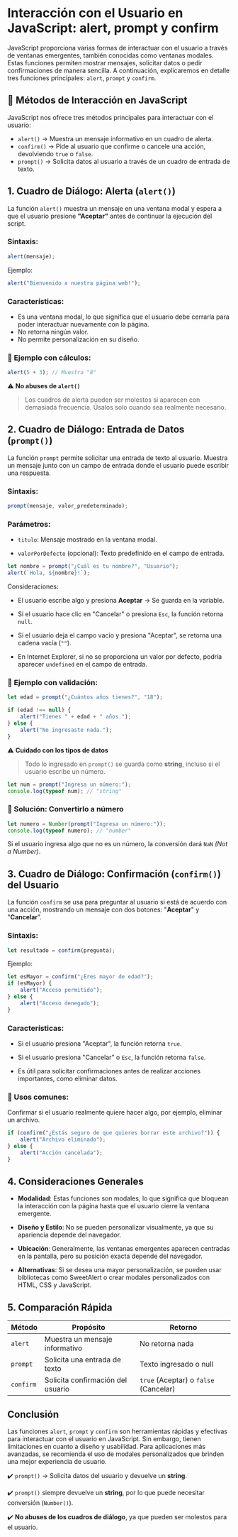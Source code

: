 # Interacción con el Usuario en JavaScript: alert, prompt y confirm

JavaScript proporciona varias formas de interactuar con el usuario a través de ventanas emergentes, también conocidas como ventanas modales. Estas funciones permiten mostrar mensajes, solicitar datos o pedir confirmaciones de manera sencilla. A continuación, explicaremos en detalle tres funciones principales: `alert`, `prompt` y `confirm`.

## 🔹 Métodos de Interacción en JavaScript
JavaScript nos ofrece tres métodos principales para interactuar con el usuario:

- `alert()` → Muestra un mensaje informativo en un cuadro de alerta.
- `confirm()` → Pide al usuario que confirme o cancele una acción, devolviendo `true` o `false`.
- `prompt()` → Solicita datos al usuario a través de un cuadro de entrada de texto.


## 1. Cuadro de Diálogo: **Alerta (`alert()`)**

La función `alert()` muestra un mensaje en una ventana modal y espera a que el usuario presione **"Aceptar"** antes de continuar la ejecución del script.

### Sintaxis:

```js
alert(mensaje);
```

Ejemplo:
```js
alert("Bienvenido a nuestra página web!");
```

### Características:

- Es una ventana modal, lo que significa que el usuario debe cerrarla para poder interactuar nuevamente con la página.
- No retorna ningún valor.
- No permite personalización en su diseño.

### 📌 Ejemplo con cálculos:
```js
alert(5 + 3); // Muestra "8"
```

⚠️ **No abuses de `alert()`**
> Los cuadros de alerta pueden ser molestos si aparecen con demasiada frecuencia. Úsalos solo cuando sea realmente necesario.

## 2. Cuadro de Diálogo: **Entrada de Datos (`prompt()`)**

La función `prompt` permite solicitar una entrada de texto al usuario. Muestra un mensaje junto con un campo de entrada donde el usuario puede escribir una respuesta.

### Sintaxis:
```js
prompt(mensaje, valor_predeterminado);
```

### Parámetros:

- `titulo`: Mensaje mostrado en la ventana modal.

- `valorPorDefecto` (opcional): Texto predefinido en el campo de entrada.

```js
let nombre = prompt("¿Cuál es tu nombre?", "Usuario");
alert(`Hola, ${nombre}!`);
```
Consideraciones:

- El usuario escribe algo y presiona **Aceptar** → Se guarda en la variable.

- Si el usuario hace clic en "Cancelar" o presiona `Esc`, la función retorna `null`.

- Si el usuario deja el campo vacío y presiona "Aceptar", se retorna una cadena vacía (`""`).

- En Internet Explorer, si no se proporciona un valor por defecto, podría aparecer `undefined` en el campo de entrada.

### 📌 Ejemplo con validación:
```js
let edad = prompt("¿Cuántos años tienes?", "18");

if (edad !== null) {
    alert("Tienes " + edad + " años.");
} else {
    alert("No ingresaste nada.");
}
```

⚠️ **Cuidado con los tipos de datos**
> Todo lo ingresado en `prompt()` se guarda como **string**, incluso si el usuario escribe un número.

```js
let num = prompt("Ingresa un número:");
console.log(typeof num); // "string"
```

### 📌 Solución: Convertirlo a número
```js
let numero = Number(prompt("Ingresa un número:"));
console.log(typeof numero); // "number"
```
Si el usuario ingresa algo que no es un número, la conversión dará `NaN` *(Not a Number)*.

## 3. Cuadro de Diálogo: **Confirmación (`confirm()`) del Usuario**

La función `confirm` se usa para preguntar al usuario si está de acuerdo con una acción, mostrando un mensaje con dos botones: "**Aceptar**" y "**Cancelar**".

### Sintaxis:
```js
let resultado = confirm(pregunta);
```
Ejemplo:

```js
let esMayor = confirm("¿Eres mayor de edad?");
if (esMayor) {
    alert("Acceso permitido");
} else {
    alert("Acceso denegado");
}
```

### Características:

- Si el usuario presiona "Aceptar", la función retorna `true`.

- Si el usuario presiona "Cancelar" o `Esc`, la función retorna `false`.

- Es útil para solicitar confirmaciones antes de realizar acciones importantes, como eliminar datos.

### 📌 Usos comunes:
Confirmar si el usuario realmente quiere hacer algo, por ejemplo, eliminar un archivo.

```js
if (confirm("¿Estás seguro de que quieres borrar este archivo?")) {
    alert("Archivo eliminado");
} else {
    alert("Acción cancelada");
}
```

## 4. Consideraciones Generales

- **Modalidad**: Estas funciones son modales, lo que significa que bloquean la interacción con la página hasta que el usuario cierre la ventana emergente.

- **Diseño y Estilo**: No se pueden personalizar visualmente, ya que su apariencia depende del navegador.

- **Ubicación**: Generalmente, las ventanas emergentes aparecen centradas en la pantalla, pero su posición exacta depende del navegador.

- **Alternativas**: Si se desea una mayor personalización, se pueden usar bibliotecas como SweetAlert o crear modales personalizados con HTML, CSS y JavaScript.

## 5. Comparación Rápida

|Método | Propósito                       | Retorno                         |
|------ |------------                     |----------                       |
|`alert`  |Muestra un mensaje informativo   |No retorna nada                  |
|`prompt` |Solicita una entrada de texto    |Texto ingresado o null           |
|`confirm`|Solicita confirmación del usuario|`true` (Aceptar) o `false` (Cancelar)|


## Conclusión

Las funciones `alert`, `prompt` y `confirm` son herramientas rápidas y efectivas para interactuar con el usuario en JavaScript. Sin embargo, tienen limitaciones en cuanto a diseño y usabilidad. Para aplicaciones más avanzadas, se recomienda el uso de modales personalizados que brinden una mejor experiencia de usuario.


✔️ `prompt()` → Solicita datos del usuario y devuelve un **string**.

✔️ `prompt()` siempre devuelve un **string**, por lo que puede necesitar conversión (`Number()`).

✔️ **No abuses de los cuadros de diálogo**, ya que pueden ser molestos para el usuario.
